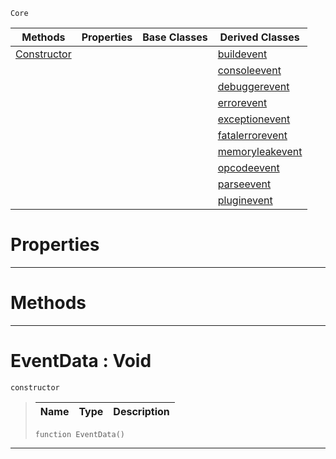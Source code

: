  `Core`

|Methods|Properties|Base Classes|Derived Classes|
|---|---|---|---|
|[ Constructor](https://github.com/zeroengineteam/ZeroDocs/blob/master/code_reference/zilch_base_types/eventdata.markdown#eventdata-void)| | |[buildevent](https://github.com/zeroengineteam/ZeroDocs/blob/master/code_reference/zilch_base_types/buildevent.markdown)|
| | | |[consoleevent](https://github.com/zeroengineteam/ZeroDocs/blob/master/code_reference/zilch_base_types/consoleevent.markdown)|
| | | |[debuggerevent](https://github.com/zeroengineteam/ZeroDocs/blob/master/code_reference/zilch_base_types/debuggerevent.markdown)|
| | | |[errorevent](https://github.com/zeroengineteam/ZeroDocs/blob/master/code_reference/zilch_base_types/errorevent.markdown)|
| | | |[exceptionevent](https://github.com/zeroengineteam/ZeroDocs/blob/master/code_reference/zilch_base_types/exceptionevent.markdown)|
| | | |[fatalerrorevent](https://github.com/zeroengineteam/ZeroDocs/blob/master/code_reference/zilch_base_types/fatalerrorevent.markdown)|
| | | |[memoryleakevent](https://github.com/zeroengineteam/ZeroDocs/blob/master/code_reference/zilch_base_types/memoryleakevent.markdown)|
| | | |[opcodeevent](https://github.com/zeroengineteam/ZeroDocs/blob/master/code_reference/zilch_base_types/opcodeevent.markdown)|
| | | |[parseevent](https://github.com/zeroengineteam/ZeroDocs/blob/master/code_reference/zilch_base_types/parseevent.markdown)|
| | | |[pluginevent](https://github.com/zeroengineteam/ZeroDocs/blob/master/code_reference/zilch_base_types/pluginevent.markdown)|


 #  Properties


---  
 #  Methods


---  
 #  EventData : Void

 `constructor`

> 
> |Name|Type|Description|
> |---|---|---|
> ``` lang=cpp, name=Zilch
> function EventData()
> ``` 


---  
 

 